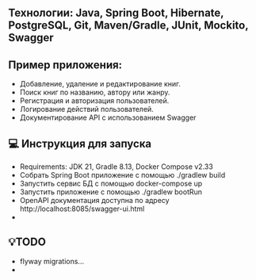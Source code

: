 ## Технологии: Java, Spring Boot, Hibernate, PostgreSQL, Git, Maven/Gradle, JUnit, Mockito, Swagger

## Пример приложения:

- Добавление, удаление и редактирование книг.
- Поиск книг по названию, автору или жанру.
- Регистрация и авторизация пользователей.
- Логирование действий пользователей.
- Документирование API с использованием Swagger

## 💻 Инструкция для запуска

- Requirements: JDK 21, Gradle 8.13, Docker Compose v2.33
- Собрать Spring Boot приложение с помощью ./gradlew build
- Запустить сервис БД с помощью docker-compose up
- Запустить приложение с помощью ./gradlew bootRun
- OpenAPI документация доступна по адресу http://localhost:8085/swagger-ui.html
- 

## 💡TODO

- flyway migrations...
- 
